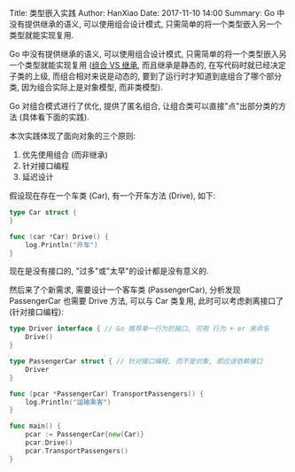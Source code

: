 Title: 类型嵌入实践
Author: HanXiao
Date: 2017-11-10 14:00
Summary: Go 中没有提供继承的语义, 可以使用组合设计模式, 只需简单的将一个类型嵌入另一个类型就能实现复用.

Go 中没有提供继承的语义, 可以使用组合设计模式, 只需简单的将一个类型嵌入另一个类型就能实现复用 ([组合 VS 继承](http://blog.csdn.net/xuejianing/article/details/6886613), 而且继承是静态的, 在写代码时就已经决定子类的上级, 而组合相对来说是动态的, 要到了运行时才知道到底组合了哪个部分类, 因为组合实际上是对象模型, 而非类模型).

Go 对组合模式进行了优化, 提供了匿名组合, 让组合类可以直接"点"出部分类的方法 (具体看下面的实践).

本次实践体现了面向对象的三个原则:

1. 优先使用组合 (而非继承)
2. 针对接口编程
3. 延迟设计

假设现在存在一个车类 (Car), 有一个开车方法 (Drive), 如下:

```go
type Car struct {
}

func (car *Car) Drive() {
	log.Println("开车")
}
```

现在是没有接口的, "过多"或"太早"的设计都是没有意义的.

然后来了个新需求, 需要设计一个客车类 (PassengerCar), 分析发现 PassengerCar 也需要 Drive 方法, 可以与 Car 类复用, 此时可以考虑剥离接口了 (针对接口编程):

```go
type Driver interface { // Go 推荐单一行为的接口, 可用 行为 + er 来命名
	Drive()
}

type PassengerCar struct { // 针对接口编程, 而不是对象, 即应该依赖接口
	Driver
}

func (pcar *PassengerCar) TransportPassengers() {
	log.Println("运输乘客")
}

func main() {
	pcar := PassengerCar{new(Car)}
	pcar.Drive()
	pcar.TransportPassengers()
}
```
